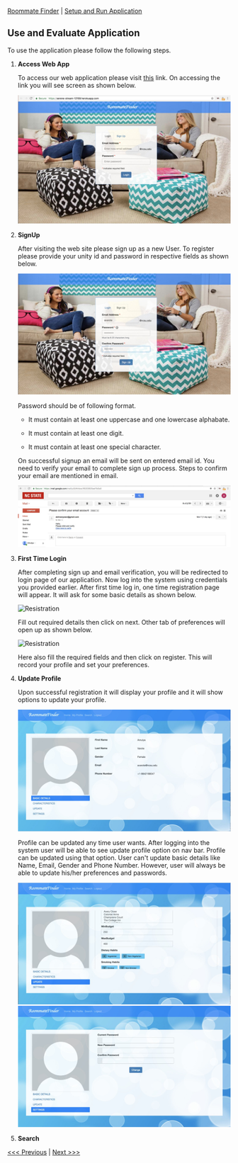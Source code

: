 [Roommate Finder](../README.md) | [Setup and Run Application](/docs/Setup.md)

Use and Evaluate Application
----------------------------------

To use the application please follow the following steps.

1. **Access Web App**

    To access our web application please visit [this](https://serene-stream-12159.herokuapp.com/) link. On accessing the link you will see screen as shown below.
    
    ![Home Page](/docs/screenshots/home.jpeg?raw=true "Home Page")

2. **SignUp**

    After visiting the web site please sign up as a new User. To register please provide your unity id and password in respective fields as shown below.

    ![Sign Up](/docs/screenshots/signup.jpeg?raw=true "Sign Up")

    Password should be of following format.
    
    - It must contain at least one uppercase and one lowercase alphabate.
    
    - It must contain at least one digit.
    
    - It must contain at least one special character.

    On successful signup an email will be sent on entered email id. You need to verify your email to complete sign up process. Steps to confirm your email are mentioned in email.

    ![Confirm Email](/docs/screenshots/confirm_email.jpeg?raw=true "Confirm Email")

3. **First Time Login**

    After completing sign up and email verification, you will be redirected to login page of our application. Now log into the system using credentials you provided earlier. After first time log in, one time registration page will appear. It will ask for some basic details as shown below.

    ![Resistration](/docs/screenshots/resister_one.jpeg?raw=true "Resistration")

    Fill out required details then click on next. Other tab of preferences will open up as shown below.

    ![Resistration](/docs/screenshots/resister_two.jpeg?raw=true "Resistration")

    Here also fill the required fields and then click on register. This will record your profile and set your preferences.

4. **Update Profile**

    Upon successful registration it will display your profile and it will show options to update your profile.
    
    ![Profile](/docs/screenshots/profile.jpeg?raw=true "Profile")
    
    Profile can be updated any time user wants. After logging into the system user will be able to see update profile option on nav bar. Profile can be updated using that option. User can't update basic details like Name, Email, Gender and Phone Number. However, user will always be able to update his/her preferences and passwords.

    ![Update](/docs/screenshots/update.jpeg?raw=true "Update")
    ![Reset Pwd](/docs/screenshots/resetpwd.jpeg?raw=true "Reset Pwd")  

4. **Search**

[<<< Previous](../README.md) | [Next >>>](/docs/Setup.md)